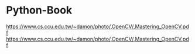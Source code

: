 # Python-Book

https://www.cs.ccu.edu.tw/~damon/photo/,OpenCV/,Mastering_OpenCV.pdf
https://www.cs.ccu.edu.tw/~damon/photo/,OpenCV/,Mastering_OpenCV.pdf
